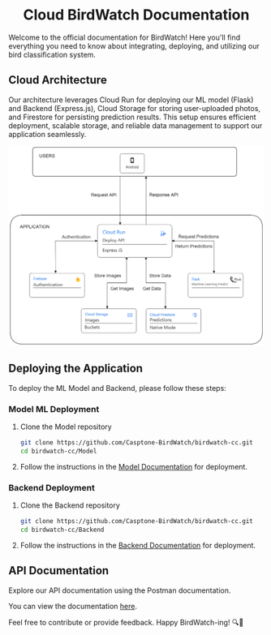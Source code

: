 <h1 align="center"> Cloud BirdWatch Documentation </h1>
Welcome to the official documentation for BirdWatch! Here you'll find everything you need to know about integrating, deploying, and utilizing our bird classification system.

## Cloud Architecture
Our architecture leverages Cloud Run for deploying our ML model (Flask) and Backend (Express.js), Cloud Storage for storing user-uploaded photos, and Firestore for persisting prediction results. This setup ensures efficient deployment, scalable storage, and reliable data management to support our application seamlessly.

![Arsitektur Cloud](Arsitektur_Cloud.png)

## Deploying the Application

To deploy the ML Model and Backend, please follow these steps:

### Model ML Deployment
1. Clone the Model repository
   ```bash
   git clone https://github.com/Casptone-BirdWatch/birdwatch-cc.git
   cd birdwatch-cc/Model
   ```
2. Follow the instructions in the [Model Documentation](https://github.com/Casptone-BirdWatch/birdwatch-cc/tree/main/Model#readme) for deployment.
### Backend Deployment
1. Clone the Backend repository
   ```bash
   git clone https://github.com/Casptone-BirdWatch/birdwatch-cc.git
   cd birdwatch-cc/Backend
   ```
2. Follow the instructions in the [Backend Documentation](https://github.com/Casptone-BirdWatch/birdwatch-cc/tree/main/Backend#readme) for deployment.

## API Documentation
Explore our API documentation using the Postman documentation.

You can view the documentation [here](https://documenter.getpostman.com/view/34597337/2sA3XJnRJf).

Feel free to contribute or provide feedback. Happy BirdWatch-ing! 🔍🦅
